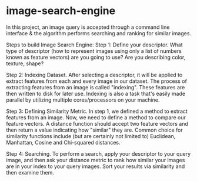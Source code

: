 # image-search-engine
In this project, an image query is accepted through a command line interface & the algorithm performs searching and ranking for similar images.


Steps to build Image Search Engine:
Step 1: Define your descriptor. What type of descriptor (how to represent images using only a list of numbers known as feature vectors) are you going to use? Are you describing color, texture, shape?

Step 2: Indexing Dataset. After selecting a descriptor, it will be applied to extract features from each and every image in our dataset. The process of extracting features from an image is called "indexing". These features are then written to disk for later use. Indexing is also a task that's easily made parallel by utilizing multiple cores/processors on your machine.

Step 3: Defining Similarity Metric. In step 1, we defined a method to extract features from an image. Now, we need to define a method to compare our feature vectors. A distance function should accept two feature vectors and then return a value indicating how "similar" they are. Common choice for similarity functions include (but are certainly not limited to) Euclidean, Manhattan, Cosine and Chi-squared distances.

Step 4: Searching. To perform a search, apply your descriptor to your query image, and then ask your distance metric to rank how similar your images are in your index to your query images. Sort your results via similarity and then examine them.
